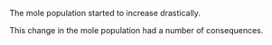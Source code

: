 The mole population started to increase drastically. 

This change in the mole population had a number of consequences. 